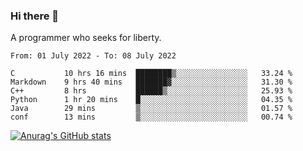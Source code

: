 ### Hi there 👋

<!--
**shejialuo/shejialuo** is a ✨ _special_ ✨ repository because its `README.md` (this file) appears on your GitHub profile.

Here are some ideas to get you started:

- 🔭 I’m currently working on ...
- 🌱 I’m currently learning ...
- 👯 I’m looking to collaborate on ...
- 🤔 I’m looking for help with ...
- 💬 Ask me about ...
- 📫 How to reach me: ...
- 😄 Pronouns: ...
- ⚡ Fun fact: ...
-->

A programmer who seeks for liberty.

<!--START_SECTION:waka-->

```text
From: 01 July 2022 - To: 08 July 2022

C           10 hrs 16 mins  ████████▒░░░░░░░░░░░░░░░░   33.24 %
Markdown    9 hrs 40 mins   ███████▓░░░░░░░░░░░░░░░░░   31.30 %
C++         8 hrs           ██████▒░░░░░░░░░░░░░░░░░░   25.93 %
Python      1 hr 20 mins    █░░░░░░░░░░░░░░░░░░░░░░░░   04.35 %
Java        29 mins         ▒░░░░░░░░░░░░░░░░░░░░░░░░   01.57 %
conf        13 mins         ▒░░░░░░░░░░░░░░░░░░░░░░░░   00.74 %
```

<!--END_SECTION:waka-->

[![Anurag's GitHub stats](https://github-readme-stats.vercel.app/api?username=shejialuo&show_icons=true&theme=dracula)](https://github.com/anuraghazra/github-readme-stats)
